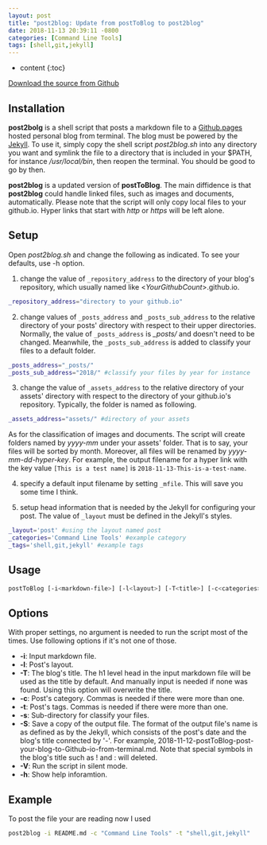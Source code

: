 ```yaml
---
layout: post
title: "post2blog: Update from postToBlog to post2blog"
date: 2018-11-13 20:39:11 -0800
categories: [Command Line Tools]
tags: [shell,git,jekyll]
---
```


* content
{:toc}



[Download the source from Github](https://github.com/YiZhangCUG/OpenSourcePrograms)

## Installation

**post2bolg** is a shell script that posts a markdown file to a [Github.pages](https://pages.github.com) hosted personal blog from terminal. The blog must be powered by the [Jekyll](https://jekyllrb.com). To use it, simply copy the shell script *post2blog.sh* into any directory you want and symlink the file to a directory that is included in your $PATH, for instance */usr/local/bin*, then reopen the terminal. You should be good to go by then.

**post2blog** is a updated version of **postToBlog**. The main diffidence is that **post2blog** could handle linked files, such as images and documents, automatically. Please note that the script will only copy local files to your github.io. Hyper links that start with *http* or *https* will be left alone.

## Setup

Open *post2blog.sh* and change the following as indicated. To see your defaults, use -h option.

1. change the value of `_repository_address` to the directory of your blog's repository, which usually named like <*YourGithubCount*>.github.io.
```bash
_repository_address="directory to your github.io"
```

2. change values of `_posts_address` and `_posts_sub_address` to the relative directory of your posts' directory with respect to their upper directories. Normally, the value of `_posts_address` is *_posts/* and doesn't need to be changed. Meanwhile, the `_posts_sub_address` is added to classify your files to a default folder.
```bash
_posts_address="_posts/"
_posts_sub_address="2018/" #classify your files by year for instance
```

3. change the value of `_assets_address` to the relative directory of your assets' directory with respect to the directory of your github.io's repository. Typically, the folder is named as following.
```bash
_assets_address="assets/" #directory of your assets
```
As for the classification of images and documents. The script will create folders named by *yyyy-mm* under your assets' folder. That is to say, your files will be sorted by month. Moreover, all files will be renamed by *yyyy-mm-dd-hyper-key*. For example, the output filename for a hyper link with the key value `[This is a test name]` is `2018-11-13-This-is-a-test-name`.

4. specify a default input filename by setting `_mfile`. This will save you some time I think.

5. setup head information that is needed by the Jekyll for configuring your post. The value of `_layout` must be defined in the Jekyll's styles.
```bash
_layout='post' #using the layout named post
_categories='Command Line Tools' #example category
_tags='shell,git,jekyll' #example tags
```

## Usage

```bash
postToBlog [-i<markdown-file>] [-l<layout>] [-T<title>] [-c<categories>] [-t<tags>] [-s<sub-directory>] [-S] [-V] [-h]
```

## Options

With proper settings, no argument is needed to run the script most of the times. Use following options if it's not one of those.

+ __-i__: Input markdown file.
+ __-l__: Post's layout.
+ __-T__: The blog's title. The h1 level head in the input markdown file will be used as the title by default. And manually input is needed if none was found. Using this option will overwrite the title.
+ __-c__: Post's category. Commas is needed if there were more than one.
+ __-t__: Post's tags. Commas is needed if there were more than one.
+ __-s__: Sub-directory for classify your files.
+ __-S__: Save a copy of the output file. The format of the output file's name is as defined as by the Jekyll, which consists of the post's date and the blog's title connected by '-'. For example, 2018-11-12-postToBlog-post-your-blog-to-Github-io-from-terminal.md. Note that special symbols in the blog's title such as ! and : will deleted.
+ __-V__: Run the script in silent mode.
+ __-h__: Show help inforamtion.

## Example

To post the file your are reading now I used
```bash
post2blog -i README.md -c "Command Line Tools" -t "shell,git,jekyll"
```
